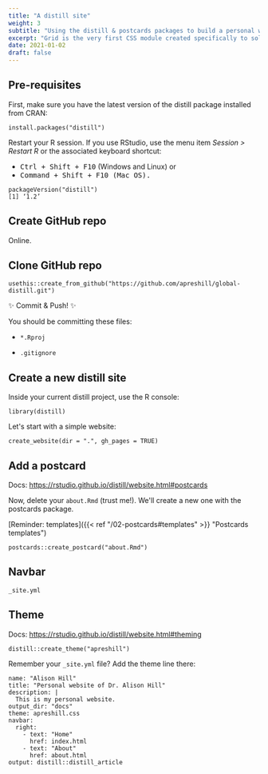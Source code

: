 ```yaml
---
title: "A distill site"
weight: 3
subtitle: "Using the distill & postcards packages to build a personal website with R Markdown."
excerpt: "Grid is the very first CSS module created specifically to solve the layout problems we’ve all been hacking our way around for as long as we’ve been making websites."
date: 2021-01-02
draft: false
---
```



## Pre-requisites

First, make sure you have the latest version of the distill package installed from CRAN:

```
install.packages("distill")
```

Restart your R session. If you use RStudio, use the menu item *Session > Restart R* or the associated keyboard shortcut:

+ <kbd>Ctrl + Shift + F10</kbd> (Windows and Linux) or
+ <kbd>Command + Shift + F10<kbd> (Mac OS). 

```
packageVersion("distill")
[1] ‘1.2’
```

## Create GitHub repo

Online.

## Clone GitHub repo

```
usethis::create_from_github("https://github.com/apreshill/global-distill.git")
```

:sparkles: Commit & Push! :sparkles:

You should be committing these files:

+ `*.Rproj`

+ `.gitignore`

## Create a new distill site

Inside your current distill project, use the R console:

```
library(distill)
```

Let's start with a simple website: 

```
create_website(dir = ".", gh_pages = TRUE)
```


## Add a postcard

Docs: <https://rstudio.github.io/distill/website.html#postcards>

Now, delete your `about.Rmd` (trust me!). We'll create a new one with the postcards package.

[Reminder: templates]({{< ref "/02-postcards#templates" >}} "Postcards templates")


```
postcards::create_postcard("about.Rmd")
```

## Navbar

`_site.yml`

## Theme

Docs: <https://rstudio.github.io/distill/website.html#theming>

```
distill::create_theme("apreshill")
```

Remember your `_site.yml` file? Add the theme line there:

``` {.yaml}
name: "Alison Hill"
title: "Personal website of Dr. Alison Hill"
description: |
  This is my personal website.
output_dir: "docs"
theme: apreshill.css
navbar:
  right:
    - text: "Home"
      href: index.html
    - text: "About"
      href: about.html
output: distill::distill_article
```
